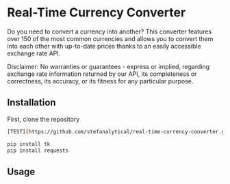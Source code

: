 # Real-Time Currency Converter

Do you need to convert a currency into another? This converter features over 150 of the most common currencies and allows you to convert them into each other with up-to-date prices thanks to an easily accessible exchange rate API.

Disclaimer: No warranties or guarantees - express or implied, regarding exchange rate information returned by our API, its completeness or correctness, its accuracy, or its fitness for any particular purpose.

## Installation

First, clone the repository
```bash
[TEST](https://github.com/stefanalytical/real-time-currency-converter.git)
```

```bash
pip install tk
pip install requests
```

## Usage